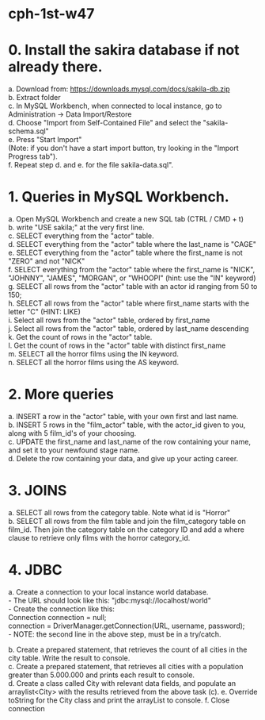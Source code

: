 # cph-1st-w47



# 0. Install the sakira database if not already there. 
a. Download from: https://downloads.mysql.com/docs/sakila-db.zip  
b. Extract folder  
c. In MySQL Workbench, when connected to local instance, go to Administration -> Data Import/Restore  
d. Choose "Import from Self-Contained File" and select the "sakila-schema.sql"  
e. Press "Start Import"   
    (Note: if you don't have a start import button, try looking in the "Import Progress tab").   
f. Repeat step d. and e. for the file sakila-data.sql".  
	

# 1. Queries in MySQL Workbench. 

a. Open MySQL Workbench and create a new SQL tab (CTRL / CMD + t)   
b. write "USE sakila;" at the very first line.  
c. SELECT everything from the "actor" table.  
d. SELECT everything from the "actor" table where the last_name is "CAGE"  
e. SELECT everything from the "actor" table where the first_name is not "ZERO" and not "NICK"  
f. SELECT everything from the "actor" table where the first_name is "NICK", "JOHNNY", "JAMES", "MORGAN", or "WHOOPI" (hint: use the "IN" keyword)  
g. SELECT all rows from the "actor" table with an actor id ranging from 50 to 150;  
h. SELECT all rows from the "actor" table where first_name starts with the letter "C" (HINT: LIKE)  
i. Select all rows from the "actor" table, ordered by first_name	  
j. Select all rows from the "actor" table, ordered by last_name descending	  
k. Get the count of rows in the "actor" table.  
l. Get the count of rows in the "actor" table with distinct first_name  
m. SELECT all the horror films using the IN keyword.  
n. SELECT all the horror films using the AS keyword.   
	
# 2. More queries 
a. INSERT a row in the "actor" table, with your own first and last name.  
b. INSERT 5 rows in the "film_actor" table, with the actor_id given to you, along with 5 film_id's of your choosing.    
c. UPDATE the first_name and last_name of the row containing your name, and set it to your newfound stage name.   
d. Delete the row containing your data, and give up your acting career.   

# 3. JOINS
a. SELECT all rows from the category table. Note what id is "Horror"   
b. SELECT all rows from the film table and join the film_category table on film_id. Then join the category table on the category ID and add a where clause to   retrieve only films with the horror category_id. 
	

	
# 4. JDBC
a. Create a connection to your local instance world database.   
    - The URL should look like this: "jdbc:mysql://localhost/world"  
    - Create the connection like this:   
        Connection connection = null;   
        connection = DriverManager.getConnection(URL, username, password);  
    - NOTE: the second line in the above step, must be in a try/catch.  

b. Create a prepared statement, that retrieves the count of all cities in the city table. Write the result to console.   
c. Create a prepared statement, that retrieves all cities with a population greater than 5.000.000 and prints each result to console.   
d. Create a class called City with relevant data fields, and populate an arraylist\<City\> with the results retrieved from the above task (c).
e. Override toString for the City class and print the arrayList to console.
f. Close connection  
	
	
	